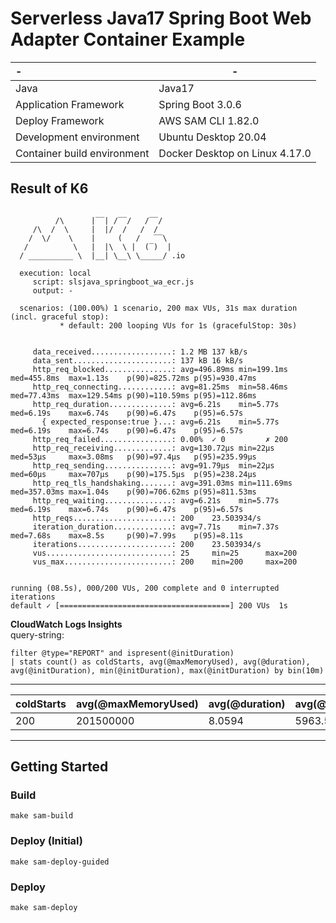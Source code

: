 # Serverless Java17 Spring Boot Web Adapter Container Example

| -                           | -                              |
|:----------------------------|--------------------------------|
| Java                        | Java17                         |
| Application Framework       | Spring Boot 3.0.6              |
| Deploy Framework            | AWS SAM CLI 1.82.0             |
| Development environment     | Ubuntu Desktop 20.04           |
| Container build environment | Docker Desktop on Linux 4.17.0 |

## Result of K6

```

          /\      |‾‾| /‾‾/   /‾‾/   
     /\  /  \     |  |/  /   /  /    
    /  \/    \    |     (   /   ‾‾\  
   /          \   |  |\  \ |  (‾)  | 
  / __________ \  |__| \__\ \_____/ .io

  execution: local
     script: slsjava_springboot_wa_ecr.js
     output: -

  scenarios: (100.00%) 1 scenario, 200 max VUs, 31s max duration (incl. graceful stop):
           * default: 200 looping VUs for 1s (gracefulStop: 30s)


     data_received..................: 1.2 MB 137 kB/s
     data_sent......................: 137 kB 16 kB/s
     http_req_blocked...............: avg=496.89ms min=199.1ms  med=455.8ms  max=1.13s    p(90)=825.72ms p(95)=930.47ms
     http_req_connecting............: avg=81.25ms  min=58.46ms  med=77.43ms  max=129.54ms p(90)=110.59ms p(95)=112.86ms
     http_req_duration..............: avg=6.21s    min=5.77s    med=6.19s    max=6.74s    p(90)=6.47s    p(95)=6.57s   
       { expected_response:true }...: avg=6.21s    min=5.77s    med=6.19s    max=6.74s    p(90)=6.47s    p(95)=6.57s   
     http_req_failed................: 0.00%  ✓ 0         ✗ 200  
     http_req_receiving.............: avg=130.72µs min=22µs     med=53µs     max=3.08ms   p(90)=97.4µs   p(95)=235.99µs
     http_req_sending...............: avg=91.79µs  min=22µs     med=60µs     max=707µs    p(90)=175.5µs  p(95)=238.24µs
     http_req_tls_handshaking.......: avg=391.03ms min=111.69ms med=357.03ms max=1.04s    p(90)=706.62ms p(95)=811.53ms
     http_req_waiting...............: avg=6.21s    min=5.77s    med=6.19s    max=6.74s    p(90)=6.47s    p(95)=6.57s   
     http_reqs......................: 200    23.503934/s
     iteration_duration.............: avg=7.71s    min=7.37s    med=7.68s    max=8.5s     p(90)=7.99s    p(95)=8.11s   
     iterations.....................: 200    23.503934/s
     vus............................: 25     min=25      max=200
     vus_max........................: 200    min=200     max=200


running (08.5s), 000/200 VUs, 200 complete and 0 interrupted iterations
default ✓ [======================================] 200 VUs  1s
```

**CloudWatch Logs Insights**   
query-string:
```
filter @type="REPORT" and ispresent(@initDuration)
| stats count() as coldStarts, avg(@maxMemoryUsed), avg(@duration), avg(@initDuration), min(@initDuration), max(@initDuration) by bin(10m)
```
---
| coldStarts | avg(@maxMemoryUsed) | avg(@duration) | avg(@initDuration) | min(@initDuration) | max(@initDuration) |
|------------|---------------------|----------------|--------------------|--------------------|--------------------|
| 200        | 201500000           | 8.0594         | 5963.5863          | 5584.57            | 6446.62            |
---

## Getting Started

### Build
```make
make sam-build
```

### Deploy (Initial)
```make
make sam-deploy-guided
```

### Deploy
```
make sam-deploy
```
